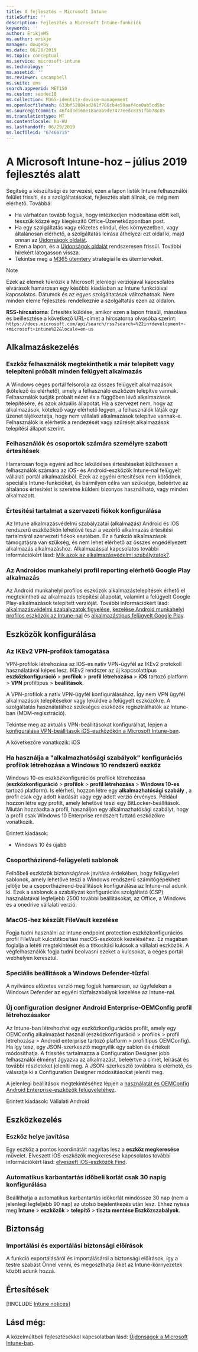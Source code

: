```yaml
---
title: A fejlesztés – Microsoft Intune
titleSuffix: ''
description: Fejlesztés a Microsoft Intune-funkciók
keywords: ''
author: ErikjeMS
ms.author: erikje
manager: dougeby
ms.date: 06/28/2019
ms.topic: conceptual
ms.service: microsoft-intune
ms.technology: ''
ms.assetid: ''
ms.reviewer: cacampbell
ms.suite: ems
search.appverid: MET150
ms.custom: seodec18
ms.collection: M365-identity-device-management
ms.openlocfilehash: 633bf52084ad261f768cb4e59aaf4ce0ab5cd5bc
ms.sourcegitcommit: 46f4d3d160e18aeab9de7477eedc8351fbb78c85
ms.translationtype: MT
ms.contentlocale: hu-HU
ms.lasthandoff: 06/29/2019
ms.locfileid: "67468715"
---
```

# <a name="in-development-for-microsoft-intune---july-2019"></a>A Microsoft Intune-hoz – július 2019 fejlesztés alatt

Segítség a készültségi és tervezési, ezen a lapon listák Intune felhasználói felület frissíti, és a szolgáltatásokat, fejlesztés alatt állnak, de még nem elérhető. Továbbá:

- Ha várhatóan tovább fogjuk, hogy intézkedjen módosítása előtt kell, tesszük közzé egy kiegészítő Office-Üzenetközpontban post.
- Ha egy szolgáltatás vagy előzetes elindul, éles környezetben, vagy általánosan elérhető, a szolgáltatás leírása áthelyezi ezt oldal ki, majd onnan az [Újdonságok oldalát](whats-new.md).
- Ezen a lapon, és a [Újdonságok oldalát](whats-new.md) rendszeresen frissül. További hírekért látogasson vissza.
- Tekintse meg a [M365 ütemterv](https://www.microsoft.com/microsoft-365/roadmap?rtc=2&filters=EMS) stratégiai le és ütemterveket.

> [!Note]
> Ezek az elemek tükrözik a Microsoft jelenlegi verziójával kapcsolatos elvárások hamarosan egy későbbi kiadásban az Intune funkcióival kapcsolatos. Dátumok és az egyes szolgáltatások változhatnak. Nem minden eleme fejlesztési rendelkeznie a szolgáltatás ezen az oldalon.

**RSS-hírcsatorna**: Értesítés küldése, amikor ezen a lapon frissül, másolása és beillesztése a következő URL-címet a hírcsatorna olvasóba szerint: `https://docs.microsoft.com/api/search/rss?search=%22in+development+-+microsoft+intune%22&locale=en-us`

<!--
## What's coming to Intune in the Azure portal 
## What's coming to Intune apps
## Notices
-->

<!-- Common categories:  
#### App management
#### Device configuration
#### Device enrollment
#### Device management
#### Intune apps
#### Monitor and troubleshoot
#### Role-based access control
#### Security

-->
 
<!-- ***********************************************-->
## <a name="app-management"></a>Alkalmazáskezelés

### <a name="device-users-can-view-all-managed-apps-theyve-installed-or-tried-to-install----2352913---"></a>Eszköz felhasználók megtekinthetik a már telepített vagy telepíteni próbált minden felügyelt alkalmazás <!-- 2352913 -->
A Windows céges portál felsorolja az összes felügyelt alkalmazások (kötelező és elérhető), amely a felhasználó eszközén telepítve vannak. Felhasználók tudják próbált nézet és a függőben lévő alkalmazások telepítésére, és azok aktuális állapotát. Ha a szervezet nem, hogy az alkalmazások, kötelező vagy elérhető legyen, a felhasználók látják egy üzenet tájékoztatja, hogy nem vállalati alkalmazások telepítve vannak-e. Felhasználók is elérhetik a rendezését vagy szűrését alkalmazások telepítési állapot szerint.

### <a name="customized-notifications-for-users-and-groups-------16766574-----"></a>Felhasználók és csoportok számára személyre szabott értesítések    <!-- 16766574   -->
Hamarosan fogja egyéni ad hoc leküldéses értesítéseket küldhessen a felhasználók számára az iOS- és Android-eszközök Intune-nal felügyelt vállalati portál alkalmazásból. Ezek az egyéni értesítések nem kötődnek, speciális Intune-funkciókat, és bármilyen célra van szüksége, beleértve az általános értesítést is szeretne küldeni bizonyos használható, vagy minden alkalmazott.  

### <a name="configure-app-notification-content-for-organization-accounts----2576686---"></a>Értesítési tartalmat a szervezeti fiókok konfigurálása <!-- 2576686 -->
Az Intune alkalmazásvédelmi szabályzatai (alkalmazás) Android és IOS rendszerű eszközökön lehetővé teszi a vezérlő alkalmazás értesítési tartalmáról szervezeti fiókok esetében. Ez a funkció alkalmazások támogatásra van szükség, és nem lehet elérhető az összes engedélyezett alkalmazás alkalmazáshoz. Alkalmazással kapcsolatos további információkért lásd: [Mik azok az alkalmazásvédelmi szabályzatok?](app-protection-policy.md).

### <a name="available-google-play-app-reporting-for-android-work-profiles----3041956----"></a>Az Androidos munkahelyi profil reporting elérhető Google Play alkalmazás <!-- 3041956  -->
Az Android munkahelyi profilos eszközök alkalmazástelepítések érhető el megtekintheti az alkalmazás telepítési állapotát, valamint a felügyelt Google Play-alkalmazások telepített verzióját. További információkért lásd: [alkalmazásvédelmi szabályzatok figyelése](app-protection-policies-monitor.md), [kezelése Android munkahelyi profilos eszközök az Intune-nal](android-enterprise-overview.md) és [alkalmazástípus felügyelt Google Play](apps-add-android-for-work.md#managed-google-play-app-type).

<!-- ***********************************************-->
## <a name="device-configuration"></a>Eszközök konfigurálása


### <a name="support-for-ikev2-vpn-profiles-for-ios----1943438---"></a>Az IKEv2 VPN-profilok támogatása <!-- 1943438 -->
VPN-profilok létrehozása az IOS-es natív VPN-ügyfél az IKEv2 protokoll használatával képes lesz. IKEv2 rendszer az új kapcsolattípus **eszközkonfiguráció** > **profilok** > **profil létrehozása** > **iOS**  tartozó platform > **VPN** profiltípus > **beállítások**.

A VPN-profilok a natív VPN-ügyfél konfigurálásához. Így nem VPN ügyfél alkalmazások telepítésekor vagy leküldve a felügyelt eszközökre. A szolgáltatás használatához szükséges eszközök regisztrálhatók az Intune-ban (MDM-regisztráció).

Tekintse meg az aktuális VPN-beállításokat konfigurálhat, lépjen a [konfigurálása VPN-beállítások iOS-eszközökön a Microsoft Intune-ban](vpn-settings-ios.md).

A következőre vonatkozik: iOS

### <a name="use-applicability-rules-when-creating-windows-10-device-configuration-profiles----2549910---"></a>Ha használja a "alkalmazhatósági szabályok" konfigurációs profilok létrehozása a Windows 10 rendszerű eszköz <!-- 2549910 -->
Windows 10-es eszközkonfigurációs profilok létrehozása (**eszközkonfiguráció** > **profilok** > **profil létrehozása**  >  **Windows 10-es** tartozó platform). Is elérheti, hozzon létre egy **alkalmazhatósági szabály** , a profil csak egy adott kiadását vagy egy adott verzió érvényes. Például hozzon létre egy profilt, amely lehetővé teszi egy BitLocker-beállítások. Miután hozzáadta a profil, használjon egy alkalmazhatósági szabályt, hogy a profil csak Windows 10 Enterprise rendszert futtató eszközökre vonatkozik.

Érintett kiadások: 
- Windows 10 és újabb

### <a name="administrative-templates-for-group-policy---------3510695---"></a>Csoportházirend-felügyeleti sablonok     <!--  3510695 -->
Felhőbeli eszközök biztonságának javítása érdekében, hogy felügyeleti sablonok, amely lehetővé teszi a Windows rendszerű számítógépekhez jelölje be a csoportházirend-beállítások konfigurálása az Intune-nal adunk ki.  Ezek a sablonok a szabályzat konfigurációs szolgáltató (CSP) használatával legfeljebb 2500 további beállításokat, az Office, a Windows és a onedrive vállalati verzió.

### <a name="manage-filevault-for-macos-------3858502--1210104-----"></a>MacOS-hez készült FileVault kezelése   <!--  3858502 + 1210104   -->
Fogja tudni használni az Intune endpoint protection eszközkonfigurációs profil FileVault kulcstitkosítási macOS-eszközök kezeléséhez. Ez magában foglalja a letéti megtekintését és a titkosítási kulcsok a vállalati eszközök. A végfelhasználók fogja tudni beolvasni ezeket a kulcsokat, a céges portál webhelyen keresztül.

### <a name="advanced-settings-for-windows-defender-firewall-------1311949-------"></a>Speciális beállítások a Windows Defender-tűzfal   <!--  1311949     -->
A nyilvános előzetes verzió meg fogjuk hamarosan, az ügyfeleken a Windows Defender az egyéni tűzfalszabályok kezelése az Intune-nal.  

### <a name="new-configuration-designer-when-creating-an-oemconfig-profile-for-android-enterprise----3712769----"></a>Új configuration designer Android Enterprise-OEMConfig profil létrehozásakor <!-- 3712769  -->
Az Intune-ban létrehozhat egy eszközkonfigurációs profilt, amely egy OEMConfig alkalmazást használ (eszközkonfiguráció > profilok > profil létrehozása > Android enterprise tartozó platform > profiltípus OEMConfig). Ha így tesz, egy JSON-szerkesztő megnyílik egy sablon és értékeit módosíthatja. A frissítés tartalmazza a Configuration Designer jobb felhasználói élményt ágyazva az alkalmazást, beleértve a címét, leírását és további részleteket jeleníti meg. A JSON-szerkesztő továbbra is elérhető, és választja ki a Configuration Designer módosításokat jeleníti meg.

A jelenlegi beállítások megtekintéséhez lépjen a [használatát és OEMConfig Android Enterprise-eszközök felügyeletéhez](android-oem-configuration-overview.md).

Érintett kiadások: Vállalati Android


<!-- ***********************************************-->
## <a name="device-management"></a>Eszközkezelés

### <a name="improve-device-location---3855417---"></a>Eszköz helye javítása<!-- 3855417 -->
Egy eszköz a pontos koordinátáit nagyítás lesz a **eszköz megkeresése** művelet. Elveszett iOS-eszközök megkeresése kapcsolatos további információkért lásd: [elveszett iOS-eszközök Find](device-locate.md).

### <a name="configure-automatic-device-clean-up-time-limit-down-to-30-days---4231059----"></a>Automatikus karbantartás időbeli korlát csak 30 napig konfigurálása <!--4231059  -->
Beállíthatja a automatikus karbantartás időkorlát mindössze 30 nap (nem a jelenlegi legfeljebb 90 nap) az utolsó bejelentkezés után lesz. Ehhez nyissa meg **Intune** > **eszközök** > **telepítő** > **tiszta mentése Eszközszabályok**.


<!-- ***********************************************-->
## <a name="security"></a>Biztonság

### <a name="import-and-export-security-baselines------3408610------------"></a>Importálási és exportálási biztonsági előírások    <!--3408610          -->  
A funkció exportálásáról és importálásáról a biztonsági előírások, így a testre szabást Önnel venni, és megoszthatja őket az Intune-környezetek között adunk hozzá.



<!-- ***********************************************-->
## <a name="notices"></a>Értesítések

[!INCLUDE [Intune notices](./includes/intune-notices.md)]

## <a name="see-also"></a>Lásd még:
A közelmúltbeli fejlesztésekkel kapcsolatban lásd: [Újdonságok a Microsoft Intune-ban](whats-new.md).


